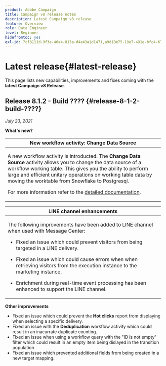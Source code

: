 ```yaml
---
product: Adobe Campaign
title: Campaign v8 release notes
description: Latest Campaign v8 release
feature: Overview
role: Data Engineer
level: Beginner
hidefromtoc: yes
exl-id: 7cf8111d-9f3a-46a4-813a-d4e43a1d1471,a9d18e75-18e7-491e-bfc4-671c3600396e
---
```

# Latest release{#latest-release}

This page lists new capabilities, improvements and fixes coming with the **latest Campaign v8 Release**.

## Release 8.1.2 - Build ???? {#release-8-1-2-build-????}

_July 23, 2021_

**What's new?**

<table>
<thead>
<tr>
<th><strong>New workflow activity: Change Data Source</strong><br/></th>
</tr>
</thead>
<tbody>
<tr>
<td>
<p>A new workflow activity is introducted. The <b>Change Data Source</b> activity allows you to change the data source of a workflow working table. This gives you the ability to perform large and efficient unitary operations on working table data by moving the worktable from Snowflake to Postgresql.
</p>
<p>For more information refer to the <a href="../../delivery/using/line-channel.md">detailed documentation</a>.</p>
</td>
</tr>
</tbody>
</table>

<table> 
<thead>
<tr> 
<th> <strong>LINE channel enhancements</strong><br /> </th> 
</tr> 
</thead> 
<tbody> 
<tr> 
<td> <p>The following improvements have been added to LINE channel when used with Message Center:
</p>
<ul> 
<li><p>Fixed an issue which could prevent visitors from being targeted in a LINE delivery. 
</p></li>
<li><p>Fixed an issue which could cause errors when when retrieving visitors from the execution instance to the marketing instance.
</p></li>
<li><p>Enrichment during real-time event processing has been enhanced to support the LINE channel.</p></li>
</ul>
</td> 
</tr> 
</tbody> 
</table>

**Other improvements**

* Fixed an issue which could prevent the **Hot clicks** report from displaying when selecting a specific delivery.
* Fixed an issue with the **Deduplication** workflow activity which could result in an inacurrate duplicate counting.
* Fixed an issue when using a workflow query with the "ID is not empty" filter which could result in an empty item being dislayed in the transition population.
* Fixed an issue which prevented additional fields from being created in a new target mapping.
